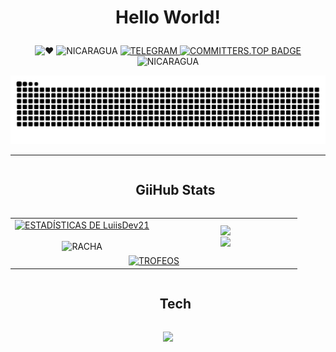 
# <p align="center">Hello World!</p>


<p align="center">
    <img src="https://img.shields.io/badge/%E2%9D%A4-red" alt="❤️"/>
    <img src="https://img.shields.io/badge/Country-Nicaragua-blue" alt="NICARAGUA"/>
    <a href="https://t.me/Xetwy">
        <img src="https://img.shields.io/badge/Telegram-Chat-2CA5E0?logo=telegram" alt="TELEGRAM"/>
    </a>
    <a href="https://user-badge.committers.top/nicaragua/LuiisDev21">
        <img src="https://user-badge.committers.top/nicaragua/LuiisDev21.svg" alt="COMMITTERS.TOP BADGE"/>
    </a>
    <img src="https://flagsapi.com/NI/flat/32.png" alt="NICARAGUA" height="20"/>
</p>

![snake](https://github.com/LuiisDev21/LuiisDev21/blob/main/snake.svg)

----------
<div id="user-content-toc">
  <ul align="center">
    <summary><h2 style="display: inline-block">GiiHub Stats</h2></summary>
  </ul>
</div>

<p align="center">
<table align="center">
<tr border="none">
  <td width="50%" align="center">
    <a href="https://awesome-github-stats.azurewebsites.net/index.html??cardType=level&theme=chartreuse-dark&preferLogin=true&Border=DD272700">
      <img alt="ESTADÍSTICAS DE LuiisDev21" src="https://awesome-github-stats.azurewebsites.net/user-stats/LuiisDev21?cardType=level&theme=chartreuse-dark&preferLogin=true&Border=DD272700" />
    </a>
    <br></br>
    <img title="commits" alt="RACHA" src="https://nirzak-streak-stats.vercel.app/?user=LuiisDev21&theme=vue-dark&hide_border=true" />
  </td>
  <td width="50%" align="center">
    <img align="center" src="https://github-readme-stats.vercel.app/api/top-langs/?username=LuiisDev21&theme=blue-green&show_icons=true&hide_border=true&layout=compact"/>
    <br>
    <img align="center" src="http://github-profile-summary-cards.vercel.app/api/cards/repos-per-language?username=LuiisDev21&theme=github_dark" />
  </td>
</tr>
<tr border="none">
  <td colspan="2" align="center">
    <a href="https://github.com/ryo-ma/github-profile-trophy" title="IR A TROFEOS">
      <img align="center" width=100% src="https://github-profile-trophy.vercel.app/?username=LuiisDev21&theme=radical" alt="TROFEOS" />
    </a>
  </td>
</tr>
</table>
<div id="user-content-toc">
  <ul align="center">
    <summary><h2 style="display: inline-block">Tech</h2></summary>
  </ul>
</div>
<p align="center">
  <a href="https://skillicons.dev">
    <img src="https://skillicons.dev/icons?i=python,cs,js,css,html,react,nextjs,astro,vite,go,sqlite,nodejs,net,flask,visualstudio,vscode,&perline=14" />
  </a>
</p>

